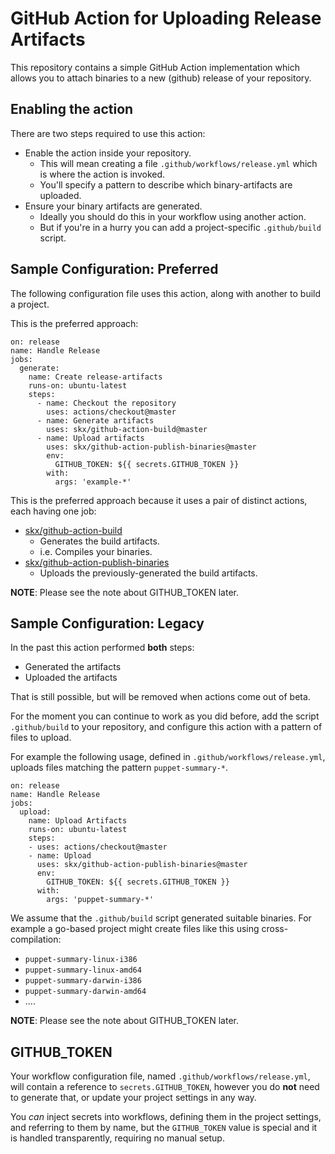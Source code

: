 # GitHub Action for Uploading Release Artifacts

This repository contains a simple GitHub Action implementation which allows you to attach binaries to a new (github) release of your repository.


## Enabling the action

There are two steps required to use this action:

* Enable the action inside your repository.
  * This will mean creating a file `.github/workflows/release.yml` which is where the action is invoked.
  * You'll specify a pattern to describe which binary-artifacts are uploaded.
* Ensure your binary artifacts are generated.
  * Ideally you should do this in your workflow using another action.
  * But if you're in a hurry you can add a project-specific `.github/build` script.


## Sample Configuration: Preferred

The following configuration file uses this action, along with another to build a project.

This is the preferred approach:

```
on: release
name: Handle Release
jobs:
  generate:
    name: Create release-artifacts
    runs-on: ubuntu-latest
    steps:
      - name: Checkout the repository
        uses: actions/checkout@master
      - name: Generate artifacts
        uses: skx/github-action-build@master
      - name: Upload artifacts
        uses: skx/github-action-publish-binaries@master
        env:
          GITHUB_TOKEN: ${{ secrets.GITHUB_TOKEN }}
        with:
          args: 'example-*'
```

This is the preferred approach because it uses a pair of distinct actions, each having one job:

* [skx/github-action-build](https://github.com/skx/github-action-build/)
  * Generates the build artifacts.
  * i.e. Compiles your binaries.
* [skx/github-action-publish-binaries](https://github.com/skx/github-action-publish-binaries)
  * Uploads the previously-generated the build artifacts.

**NOTE**: Please see the note about GITHUB_TOKEN later.



## Sample Configuration: Legacy

In the past this action performed __both__ steps:

* Generated the artifacts
* Uploaded the artifacts

That is still possible, but will be removed when actions come out of beta.

For the moment you can continue to work as you did before, add the script `.github/build` to your repository, and configure this action with a pattern of files to upload.

For example the following usage, defined in `.github/workflows/release.yml`, uploads files matching the pattern `puppet-summary-*`.

```
on: release
name: Handle Release
jobs:
  upload:
    name: Upload Artifacts
    runs-on: ubuntu-latest
    steps:
    - uses: actions/checkout@master
    - name: Upload
      uses: skx/github-action-publish-binaries@master
      env:
        GITHUB_TOKEN: ${{ secrets.GITHUB_TOKEN }}
      with:
        args: 'puppet-summary-*'
```

We assume that the `.github/build` script generated suitable binaries.  For example a go-based project might create files like this using cross-compilation:

* `puppet-summary-linux-i386`
* `puppet-summary-linux-amd64`
* `puppet-summary-darwin-i386`
* `puppet-summary-darwin-amd64`
* ....


**NOTE**: Please see the note about GITHUB_TOKEN later.


## GITHUB_TOKEN

Your workflow configuration file, named `.github/workflows/release.yml`, will contain a reference to `secrets.GITHUB_TOKEN`, however you do __not__ need to generate that, or update your project settings in any way.

You _can_ inject secrets into workflows, defining them in the project settings, and referring to them by name, but the `GITHUB_TOKEN` value is special and it is handled transparently, requiring no manual setup.
